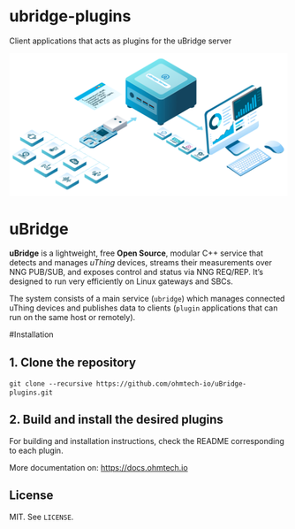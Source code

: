 # ubridge-plugins
Client applications that acts as plugins for the uBridge server

![uBridge-plugins](/img/uThing-flow-temp-min.svg)

# uBridge

**uBridge** is a lightweight, free __Open Source__, modular C++ service that detects and manages _uThing_ devices, streams their measurements over NNG PUB/SUB, and exposes control and status via NNG REQ/REP. It’s designed to run very efficiently on Linux gateways and SBCs.

The system consists of a main service (`ubridge`) which manages connected uThing devices and publishes data to clients (`plugin` applications that can run on the same host or remotely).


#Installation
## 1. Clone the repository
```
git clone --recursive https://github.com/ohmtech-io/uBridge-plugins.git
```

## 2. Build and install the desired plugins
For building and installation instructions, check the README corresponding to each plugin.

More documentation on: https://docs.ohmtech.io 


## License
MIT. See `LICENSE`.
